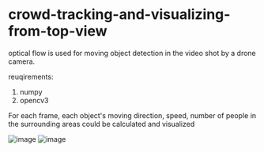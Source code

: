 # crowd-tracking-and-visualizing-from-top-view

optical flow is used for moving object detection in the video shot by a drone camera.

reuqirements:
1. numpy
2. opencv3

For each frame, each object's moving direction, speed, number of people in the surrounding areas could be calculated and visualized

![image]()
![image]()
